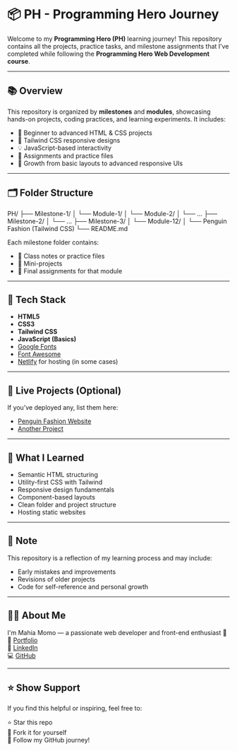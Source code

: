 # 📦 PH - Programming Hero Journey

Welcome to my **Programming Hero (PH)** learning journey! This repository contains all the projects, practice tasks, and milestone assignments that I’ve completed while following the **Programming Hero Web Development course**.

---

## 📚 Overview

This repository is organized by **milestones** and **modules**, showcasing hands-on projects, coding practices, and learning experiments. It includes:

- 🎯 Beginner to advanced HTML & CSS projects  
- 🎨 Tailwind CSS responsive designs  
- 💡 JavaScript-based interactivity  
- 🧠 Assignments and practice files  
- 🌱 Growth from basic layouts to advanced responsive UIs

---

## 🗂️ Folder Structure

PH/ ├── Milestone-1/ │ └── Module-1/ │ └── Module-2/ │ └── ... ├── Milestone-2/ │ └── ... ├── Milestone-3/ │ └── Module-12/ │ └── Penguin Fashion (Tailwind CSS) └── README.md


Each milestone folder contains:
- 🔸 Class notes or practice files  
- 🔸 Mini-projects  
- 🔸 Final assignments for that module

---

## 🔧 Tech Stack

- **HTML5**
- **CSS3**
- **Tailwind CSS**
- **JavaScript (Basics)**
- [Google Fonts](https://fonts.google.com/)
- [Font Awesome](https://fontawesome.com/)
- [Netlify](https://www.netlify.com/) for hosting (in some cases)

---

## 🚀 Live Projects (Optional)

If you’ve deployed any, list them here:

- [Penguin Fashion Website](https://your-netlify-link.netlify.app)  
- [Another Project](https://your-project-link.netlify.app)

---

## 🧠 What I Learned

- Semantic HTML structuring  
- Utility-first CSS with Tailwind  
- Responsive design fundamentals  
- Component-based layouts  
- Clean folder and project structure  
- Hosting static websites

---

## 📌 Note

This repository is a reflection of my learning process and may include:
- Early mistakes and improvements  
- Revisions of older projects  
- Code for self-reference and personal growth

---

## 🙋‍♀️ About Me

I'm Mahia Momo — a passionate web developer and front-end enthusiast 🌟  
🔗 [Portfolio](https://mahiamomo.netlify.app)  
💼 [LinkedIn](https://linkedin.com/in/mahiamomo12)  
💻 [GitHub](https://github.com/mahiamOmO)

---

## ⭐️ Show Support

If you find this helpful or inspiring, feel free to:

⭐ Star this repo  
🍴 Fork it for yourself  
👀 Follow my GitHub journey!


